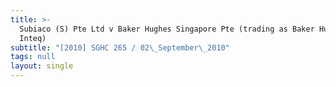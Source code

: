 ```yaml
---
title: >-
  Subiaco (S) Pte Ltd v Baker Hughes Singapore Pte (trading as Baker Hughes
  Inteq)
subtitle: "[2010] SGHC 265 / 02\_September\_2010"
tags: null
layout: single
---
```


